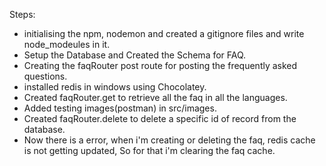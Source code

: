 Steps:

- initialising the npm, nodemon and created a gitignore files and write node_modeules in it.
- Setup the Database and Created the Schema for FAQ.
- Creating the faqRouter post route for posting the frequently asked questions.
- installed redis in windows using Chocolatey.
- Created faqRouter.get to retrieve all the faq in all the languages.
- Added testing images(postman) in src/images.
- Created faqRouter.delete to delete a specific id of record from the database.
- Now there is a error, when i'm creating or deleting the faq, redis cache is not getting updated, So for that i'm clearing the faq cache.
